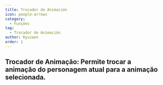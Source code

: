 ```yaml
---
title: Trocador de Animación
icon: people-arrows
category:
  - Funções
tag:
  - Trocador de Animación
author: Ryuzeen
order: 1
---
```


## Trocador de Animação: Permite trocar a animação do personagem atual para a animação selecionada.
